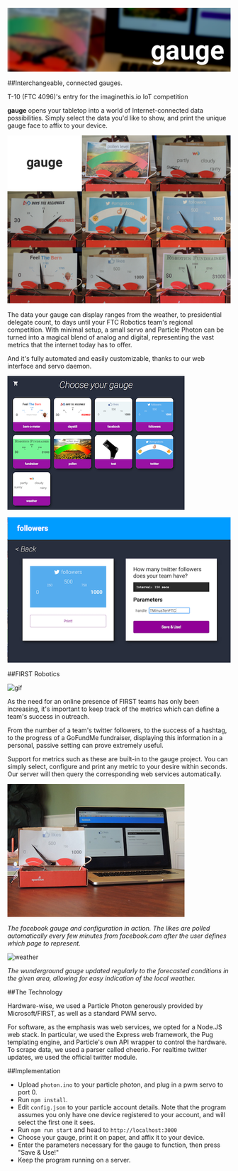 ![gauge](images/banner.png)

##Interchangeable, connected gauges.

T-10 (FTC 4096)'s entry for the imaginethis.io IoT competition

**gauge** opens your tabletop into a world of Internet-connected data possibilities. Simply select the data you'd like to show, and print the unique gauge face to affix to your device.

![selector](images/collage.png)

The data your gauge can display ranges from the weather, to presidential delegate count, to days until your FTC Robotics team's regional competition. With minimal setup, a small servo and Particle Photon can be turned into a magical blend of analog and digital, representing the vast metrics that the internet today has to offer.

And it's fully automated and easily customizable, thanks to our web interface and servo daemon.

![selector](images/selector.png)

![config](images/config.png)

##FIRST Robotics

![gif](images/tweet.gif)

As the need for an online presence of FIRST teams has only been increasing, it's important to keep track of the metrics which can define a team's success in outreach.

From the number of a team's twitter followers, to the success of a hashtag, to the progress of a GoFundMe fundraiser, displaying this information in a personal, passive setting can prove extremely useful.

Support for metrics such as these are built-in to the gauge project. You can simply select, configure and print any metric to your desire within seconds. Our server will then query the corresponding web services automatically.

![fb](images/full.jpg)

*The facebook gauge and configuration in action. The likes are polled automatically every few minutes from facebook.com after the user defines which page to represent.*

![weather](images/weather.gif)

*The wunderground gauge updated regularly to the forecasted conditions in the given area, allowing for easy indication of the local weather.*

##The Technology

Hardware-wise, we used a Particle Photon generously provided by Microsoft/FIRST, as well as a standard PWM servo.

For software, as the emphasis was web services, we opted for a Node.JS web stack. In particular, we used the Express web framework, the Pug templating engine, and Particle's own API wrapper to control the hardware. To scrape data, we used a parser called cheerio. For realtime twitter updates, we used the official twitter module.

##Implementation

* Upload `photon.ino` to your particle photon, and plug in a pwm servo to port 0.
* Run `npm install`.
* Edit `config.json` to your particle account details. Note that the program assumes you only have one device registered to your account, and will select the first one it sees.
* Run `npm run start` and head to `http://localhost:3000`
* Choose your gauge, print it on paper, and affix it to your device.
* Enter the parameters necessary for the gauge to function, then press "Save & Use!"
* Keep the program running on a server.
